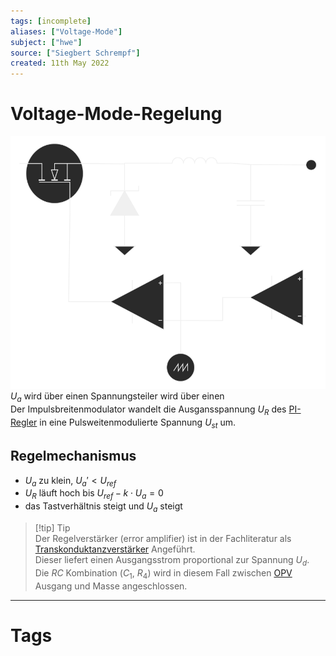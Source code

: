 ```yaml
---
tags: [incomplete]
aliases: ["Voltage-Mode"]
subject: ["hwe"]
source: ["Siegbert Schrempf"]
created: 11th May 2022
---
```


# Voltage-Mode-Regelung

![Untitled Diagram 3](assets/Untitled%20Diagram%203.svg)  
$U_{a}$ wird über einen Spannungsteiler wird über einen  
Der Impulsbreitenmodulator wandelt die Ausgansspannung $U_{R}$ des [PI-Regler](../mess-technik/PI-Regler.md) in eine Pulsweitenmodulierte Spannung $U_{st}$ um.

## Regelmechanismus

- $U_{a}$ zu klein, $U_{a}' < U_{ref}$
- $U_{R}$ läuft hoch bis $U_{ref}-k\cdot U_{a} = 0$
- das Tastverhältnis steigt und $U_{a}$ steigt

> [!tip] Tip  
> Der Regelverstärker (error amplifier) ist in der Fachliteratur als [Transkonduktanzverstärker](Transkonduktanzverstärker.md) Angeführt.  
> Dieser liefert einen Ausgangsstrom proportional zur Spannung $U_{d}$.  
> Die $RC$ Kombination ($C_{1}$, $R_{4}$) wird in diesem Fall zwischen [OPV](Operations-Verstärker.md) Ausgang und Masse angeschlossen.
 

---

# Tags

 

